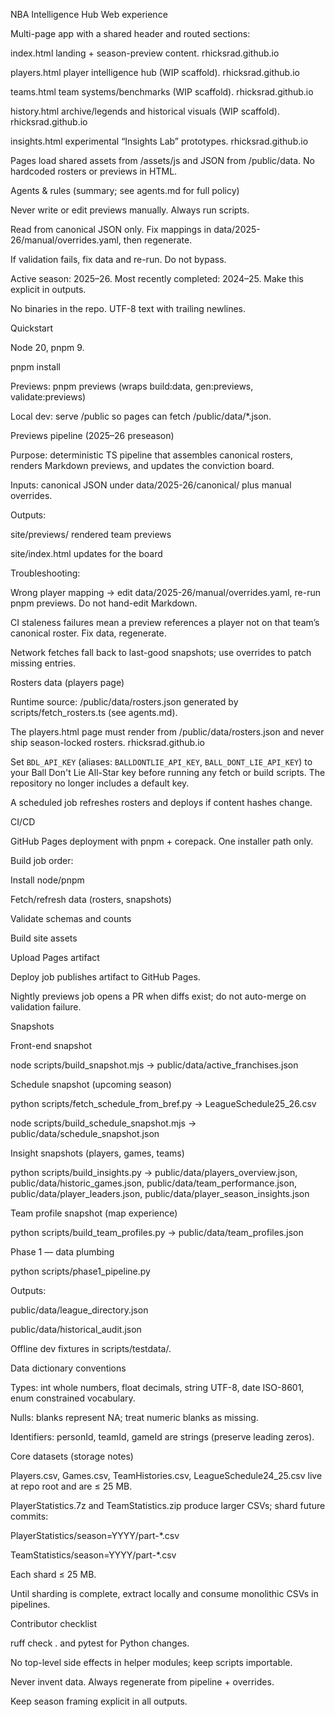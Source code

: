 NBA Intelligence Hub
Web experience

Multi-page app with a shared header and routed sections:

index.html landing + season-preview content. 
rhicksrad.github.io

players.html player intelligence hub (WIP scaffold). 
rhicksrad.github.io

teams.html team systems/benchmarks (WIP scaffold). 
rhicksrad.github.io

history.html archive/legends and historical visuals (WIP scaffold). 
rhicksrad.github.io

insights.html experimental “Insights Lab” prototypes. 
rhicksrad.github.io

Pages load shared assets from /assets/js and JSON from /public/data. No hardcoded rosters or previews in HTML.

Agents & rules (summary; see agents.md for full policy)

Never write or edit previews manually. Always run scripts.

Read from canonical JSON only. Fix mappings in data/2025-26/manual/overrides.yaml, then regenerate.

If validation fails, fix data and re-run. Do not bypass.

Active season: 2025–26. Most recently completed: 2024–25. Make this explicit in outputs.

No binaries in the repo. UTF-8 text with trailing newlines.

Quickstart

Node 20, pnpm 9.

pnpm install

Previews: pnpm previews (wraps build:data, gen:previews, validate:previews)

Local dev: serve /public so pages can fetch /public/data/*.json.

Previews pipeline (2025–26 preseason)

Purpose: deterministic TS pipeline that assembles canonical rosters, renders Markdown previews, and updates the conviction board.

Inputs: canonical JSON under data/2025-26/canonical/ plus manual overrides.

Outputs:

site/previews/ rendered team previews

site/index.html updates for the board

Troubleshooting:

Wrong player mapping → edit data/2025-26/manual/overrides.yaml, re-run pnpm previews. Do not hand-edit Markdown.

CI staleness failures mean a preview references a player not on that team’s canonical roster. Fix data, regenerate.

Network fetches fall back to last-good snapshots; use overrides to patch missing entries.

Rosters data (players page)

Runtime source: /public/data/rosters.json generated by scripts/fetch_rosters.ts (see agents.md).

The players.html page must render from /public/data/rosters.json and never ship season-locked rosters.
rhicksrad.github.io

Set `BDL_API_KEY` (aliases: `BALLDONTLIE_API_KEY`, `BALL_DONT_LIE_API_KEY`) to your Ball Don't Lie All-Star key before running any fetch or build scripts. The repository no longer includes a default key.

A scheduled job refreshes rosters and deploys if content hashes change.

CI/CD

GitHub Pages deployment with pnpm + corepack. One installer path only.

Build job order:

Install node/pnpm

Fetch/refresh data (rosters, snapshots)

Validate schemas and counts

Build site assets

Upload Pages artifact

Deploy job publishes artifact to GitHub Pages.

Nightly previews job opens a PR when diffs exist; do not auto-merge on validation failure.

Snapshots

Front-end snapshot

node scripts/build_snapshot.mjs → public/data/active_franchises.json

Schedule snapshot (upcoming season)

python scripts/fetch_schedule_from_bref.py → LeagueSchedule25_26.csv

node scripts/build_schedule_snapshot.mjs → public/data/schedule_snapshot.json

Insight snapshots (players, games, teams)

python scripts/build_insights.py →
public/data/players_overview.json,
public/data/historic_games.json,
public/data/team_performance.json,
public/data/player_leaders.json,
public/data/player_season_insights.json

Team profile snapshot (map experience)

python scripts/build_team_profiles.py → public/data/team_profiles.json

Phase 1 — data plumbing

python scripts/phase1_pipeline.py

Outputs:

public/data/league_directory.json

public/data/historical_audit.json

Offline dev fixtures in scripts/testdata/.

Data dictionary conventions

Types: int whole numbers, float decimals, string UTF-8, date ISO-8601, enum constrained vocabulary.

Nulls: blanks represent NA; treat numeric blanks as missing.

Identifiers: personId, teamId, gameId are strings (preserve leading zeros).

Core datasets (storage notes)

Players.csv, Games.csv, TeamHistories.csv, LeagueSchedule24_25.csv live at repo root and are ≤ 25 MB.

PlayerStatistics.7z and TeamStatistics.zip produce larger CSVs; shard future commits:

PlayerStatistics/season=YYYY/part-*.csv

TeamStatistics/season=YYYY/part-*.csv

Each shard ≤ 25 MB.

Until sharding is complete, extract locally and consume monolithic CSVs in pipelines.

Contributor checklist

ruff check . and pytest for Python changes.

No top-level side effects in helper modules; keep scripts importable.

Never invent data. Always regenerate from pipeline + overrides.

Keep season framing explicit in all outputs.
